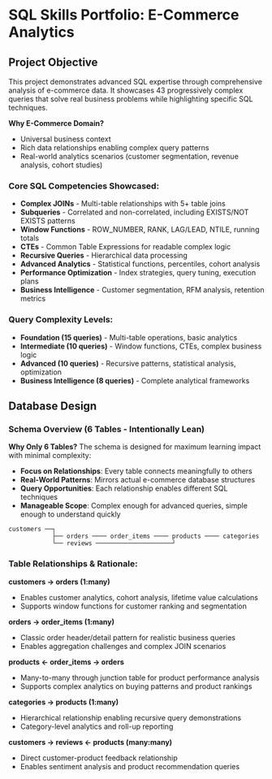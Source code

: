 # SQL Skills Portfolio: E-Commerce Analytics

## Project Objective

This project demonstrates advanced SQL expertise through comprehensive analysis of e-commerce data. It showcases 43 progressively complex queries that solve real business problems while highlighting specific SQL techniques.

**Why E-Commerce Domain?**
- Universal business context
- Rich data relationships enabling complex query patterns
- Real-world analytics scenarios (customer segmentation, revenue analysis, cohort studies)

### Core SQL Competencies Showcased:
- **Complex JOINs** - Multi-table relationships with 5+ table joins
- **Subqueries** - Correlated and non-correlated, including EXISTS/NOT EXISTS patterns
- **Window Functions** - ROW_NUMBER, RANK, LAG/LEAD, NTILE, running totals
- **CTEs** - Common Table Expressions for readable complex logic
- **Recursive Queries** - Hierarchical data processing
- **Advanced Analytics** - Statistical functions, percentiles, cohort analysis
- **Performance Optimization** - Index strategies, query tuning, execution plans
- **Business Intelligence** - Customer segmentation, RFM analysis, retention metrics

### Query Complexity Levels:
- **Foundation (15 queries)** - Multi-table operations, basic analytics
- **Intermediate (10 queries)** - Window functions, CTEs, complex business logic  
- **Advanced (10 queries)** - Recursive patterns, statistical analysis, optimization
- **Business Intelligence (8 queries)** - Complete analytical frameworks

## Database Design

### Schema Overview (6 Tables - Intentionally Lean)

**Why Only 6 Tables?**
The schema is designed for maximum learning impact with minimal complexity:
- **Focus on Relationships**: Every table connects meaningfully to others
- **Real-World Patterns**: Mirrors actual e-commerce database structures
- **Query Opportunities**: Each relationship enables different SQL techniques
- **Manageable Scope**: Complex enough for advanced queries, simple enough to understand quickly

```
customers ──┐
            ├── orders ──── order_items ──── products ──── categories
            └── reviews ─────────────────────┘
```

### Table Relationships & Rationale:

**customers → orders (1:many)**
- Enables customer analytics, cohort analysis, lifetime value calculations
- Supports window functions for customer ranking and segmentation

**orders → order_items (1:many)**  
- Classic order header/detail pattern for realistic business queries
- Enables aggregation challenges and complex JOIN scenarios

**products ← order_items → orders**
- Many-to-many through junction table for product performance analysis
- Supports complex analytics on buying patterns and product rankings

**categories → products (1:many)**
- Hierarchical relationship enabling recursive query demonstrations
- Category-level analytics and roll-up reporting

**customers → reviews ← products (many:many)**
- Direct customer-product feedback relationship
- Enables sentiment analysis and product recommendation queries
